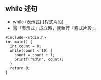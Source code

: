 ## while 述句
- while (表示式) {程式片段}
- 當「表示式」成立時，就執行「程式片段」。
```
#include <stdio.h>
int main() {
  int count = 0;
  while(count < 10) {
    count = count + 1;
    printf("%d\n", count);
  }
  return 0;
}
```
